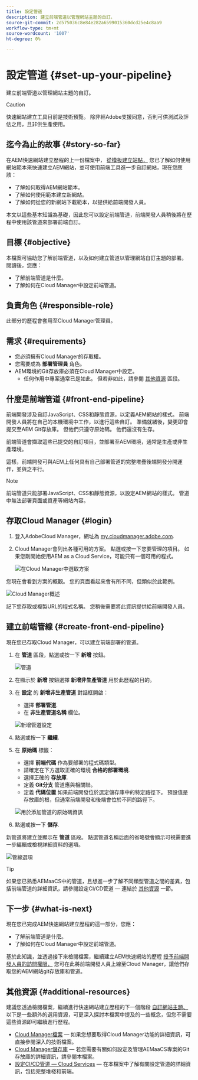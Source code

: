 ```yaml
---
title: 設定管道
description: 建立前端管道以管理網站主題的自訂。
source-git-commit: 2d575036c8e84e282a6599015360dcd25e4c8aa9
workflow-type: tm+mt
source-wordcount: '1007'
ht-degree: 0%

---
```



# 設定管道 {#set-up-your-pipeline}

建立前端管道以管理網站主題的自訂。

>[!CAUTION]
>
>快速網站建立工具目前是技術預覽。 除非經Adobe支援同意，否則可供測試及評估之用，且非供生產使用。

## 迄今為止的故事 {#story-so-far}

在AEM快速網站建立歷程的上一份檔案中， [從模板建立站點，](create-site.md) 您已了解如何使用網站範本來快速建立AEM網站，並可使用前端工具進一步自訂網站，現在您應該：

* 了解如何取得AEM網站範本。
* 了解如何使用範本建立新網站。
* 了解如何從您的新網站下載範本，以提供給前端開發人員。

本文以這些基本知識為基礎，因此您可以設定前端管道，前端開發人員稍後將在歷程中使用該管道來部署前端自訂。

## 目標 {#objective}

本檔案可協助您了解前端管道，以及如何建立管道以管理網站自訂主題的部署。 閱讀後，您應：

* 了解前端管道是什麼。
* 了解如何在Cloud Manager中設定前端管道。

## 負責角色 {#responsible-role}

此部分的歷程會套用至Cloud Manager管理員。

## 需求 {#requirements}

* 您必須擁有Cloud Manager的存取權。
* 您需要成為 **部署管理員** 角色。
* AEM環境的Git存放庫必須在Cloud Manager中設定。
   * 任何作用中專案通常已是如此。 但若非如此，請參閱 [其他資源](#additional-resources) 區段。

## 什麼是前端管道 {#front-end-pipeline}

前端開發涉及自訂JavaScript、CSS和靜態資源，以定義AEM網站的樣式。 前端開發人員將在自己的本機環境中工作，以進行這些自訂。 準備就緒後，變更即會提交至AEM Git存放庫。 但他們只遵守原始碼。 他們還沒有生存。

前端管道會擷取這些已提交的自訂項目，並部署至AEM環境，通常是生產或非生產環境。

這樣，前端開發可與AEM上任何具有自己部署管道的完整堆疊後端開發分開運作，並與之平行。

>[!NOTE]
>
>前端管道只能部署JavaScript、CSS和靜態資源，以設定AEM網站的樣式。 管道中無法部署頁面或資產等網站內容。

## 存取Cloud Manager {#login}

1. 登入AdobeCloud Manager，網址為 [my.cloudmanager.adobe.com](https://my.cloudmanager.adobe.com/).

1. Cloud Manager會列出各種可用的方案。 點選或按一下您要管理的項目。 如果您剛開始使用AEM as a Cloud Service，可能只有一個可用的程式。

   ![在Cloud Manager中選取方案](assets/cloud-manager-select-program.png)

您現在會看到方案的概觀。 您的頁面看起來會有所不同，但類似於此範例。

![Cloud Manager概述](assets/cloud-manager-overview.png)

記下您存取或複製URL的程式名稱。 您稍後需要將此資訊提供給前端開發人員。

## 建立前端管線 {#create-front-end-pipeline}

現在您已存取Cloud Manager，可以建立前端部署的管道。

1. 在 **管道** 區段，點選或按一下 **新增** 按鈕。

   ![管道](assets/pipelines-add.png)

1. 在顯示於 **新增** 按鈕選擇 **新增非生產管道** 用於此歷程的目的。

1. 在 **設定** 的 **新增非生產管道** 對話框開啟：
   * 選擇 **部署管道**.
   * 在 **非生產管道名稱** 欄位。

   ![新增管道設定](assets/add-pipeline-configuration.png)

1. 點選或按一下 **繼續**.

1. 在 **原始碼** 標籤：
   * 選擇 **前端代碼** 作為要部署的程式碼類型。
   * 請確定在下方選取正確的環境 **合格的部署環境**.
   * 選擇正確的 **存放庫**.
   * 定義 **Git分支** 管道應與相關聯。
   * 定義 **代碼位置** 如果前端開發位於選定儲存庫中的特定路徑下。 預設值是存放庫的根，但通常前端開發和後端會位於不同的路徑下。

   ![用於添加管道的原始碼資訊](assets/add-pipeline-source-code.png)

1. 點選或按一下 **儲存**.

新管道將建立並顯示在 **管道** 區段。 點選管道名稱后面的省略號會顯示可視需要進一步編輯或檢視詳細資料的選項。

![管線選項](assets/new-pipeline.png)

>[!TIP]
>
>如果您已熟悉AEMaaCS中的管道，且想進一步了解不同類型管道之間的差異，包括前端管道的詳細資訊，請參閱設定CI/CD管道 — 連結於 [其他資源](#additional-resources) 一節。

## 下一步 {#what-is-next}

現在您已完成AEM快速網站建立歷程的這一部分，您應：

* 了解前端管道是什麼。
* 了解如何在Cloud Manager中設定前端管道。

基於此知識，並透過接下來檢閱檔案，繼續建立AEM快速網站的歷程 [授予前端開發人員的訪問權限，](grant-access.md) 您可在此將前端開發人員上線至Cloud Manager，讓他們存取您的AEM網站git存放庫和管道。

## 其他資源 {#additional-resources}

建議您透過檢閱檔案，繼續進行快速網站建立歷程的下一個階段 [自訂網站主題、](customize-theme.md) 以下是一些額外的選用資源，可更深入探討本檔案中提及的一些概念，但您不需要這些資源即可繼續進行歷程。

* [Cloud Manager檔案](https://experienceleague.adobe.com/docs/experience-manager-cloud-service/onboarding/onboarding-concepts/cloud-manager-introduction.html)  — 如果您想要取得Cloud Manager功能的詳細資訊，可直接參閱深入的技術檔案。
* [Cloud Manager儲存庫](/help/implementing/cloud-manager/managing-code/cloud-manager-repositories.md)  — 若您需要有關如何設定及管理AEMaaCS專案的Git存放庫的詳細資訊，請參閱本檔案。
* [設定CI/CD管道 — Cloud Services](/help/implementing/cloud-manager/configuring-pipelines/introduction-ci-cd-pipelines.md)  — 在本檔案中了解有關設定管道的詳細資訊，包括完整堆棧和前端。